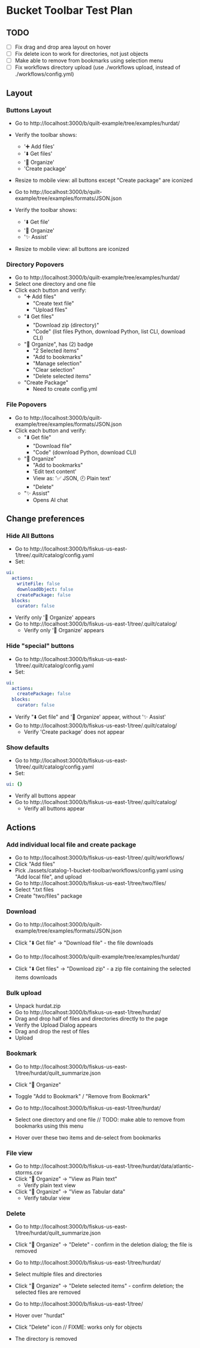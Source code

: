 # Bucket Toolbar Test Plan

## TODO

- [ ] Fix drag and drop area layout on hover
- [ ] Fix delete icon to work for directories, not just objects
- [ ] Make able to remove from bookmarks using selection menu
- [ ] Fix workflows directory upload (use ./workflows upload, instead of ./workflows/config.yml)

## Layout

### Buttons Layout

- Go to http://localhost:3000/b/quilt-example/tree/examples/hurdat/
- Verify the toolbar shows:
  - '➕ Add files'
  - '⬇️ Get files'
  - '📃 Organize'
  - 'Create package'
- Resize to mobile view: all buttons except "Create package" are iconized

- Go to http://localhost:3000/b/quilt-example/tree/examples/formats/JSON.json
- Verify the toolbar shows:
  - '⬇️ Get file'
  - '📃 Organize'
  - '✨ Assist'
- Resize to mobile view: all buttons are iconized

### Directory Popovers

- Go to http://localhost:3000/b/quilt-example/tree/examples/hurdat/
- Select one directory and one file
- Click each button and verify:
  - "➕ Add files"
    - "Create text file"
    - "Upload files"
  - "⬇️ Get files"
    - "Download zip (directory)"
    - "Code" (list files Python, download Python, list CLI, download CLI)
  - "📃 Organize", has (2) badge
    - "2 Selected items"
    - "Add to bookmarks"
    - "Manage selection"
    - "Clear selection"
    - "Delete selected items"
  - "Create Package"
    - Need to create config.yml

### File Popovers

- Go to http://localhost:3000/b/quilt-example/tree/examples/formats/JSON.json
- Click each button and verify:
  - "⬇️ Get file"
    - "Download file"
    - "Code" (download Python, download CLI)
  - "📃 Organize"
    - "Add to bookmarks"
    - 'Edit text content'
    - View as: '✅ JSON, 🕗 Plain text'
    - "Delete"
  - "✨ Assist"
    - Opens AI chat

## Change preferences

### Hide All Buttons

- Go to http://localhost:3000/b/fiskus-us-east-1/tree/.quilt/catalog/config.yaml
- Set:

```yaml
ui:
  actions:
    writeFile: false
    downloadObject: false
    createPackage: false
  blocks:
    curator: false
```

- Verify only '📃 Organize' appears
- Go to http://localhost:3000/b/fiskus-us-east-1/tree/.quilt/catalog/
  - Verify only '📃 Organize' appears

### Hide "special" buttons

- Go to http://localhost:3000/b/fiskus-us-east-1/tree/.quilt/catalog/config.yaml
- Set:

```yaml
ui:
  actions:
    createPackage: false
  blocks:
    curator: false
```

- Verify "⬇️ Get file" and '📃 Organize' appear, without '✨ Assist'
- Go to http://localhost:3000/b/fiskus-us-east-1/tree/.quilt/catalog/
  - Verify 'Create package' does not appear

### Show defaults

- Go to http://localhost:3000/b/fiskus-us-east-1/tree/.quilt/catalog/config.yaml
- Set:

```yaml
ui: {}
```

- Verify all buttons appear
- Go to http://localhost:3000/b/fiskus-us-east-1/tree/.quilt/catalog/
  - Verify all buttons appear

## Actions

### Add individual local file and create package

- Go to http://localhost:3000/b/fiskus-us-east-1/tree/.quilt/workflows/
- Click "Add files"
- Pick ./assets/catalog-1-bucket-toolbar/workflows/config.yaml using "Add local file", and upload
- Go to http://localhost:3000/b/fiskus-us-east-1/tree/two/files/
- Select *.txt files
- Create "two/files" package

### Download

- Go to http://localhost:3000/b/quilt-example/tree/examples/formats/JSON.json
- Click "⬇️ Get file" → "Download file" - the file downloads

- Go to http://localhost:3000/b/quilt-example/tree/examples/hurdat/
- Click "⬇️ Get files" → "Download zip" - a zip file containing the selected items downloads

### Bulk upload

- Unpack hurdat.zip
- Go to http://localhost:3000/b/fiskus-us-east-1/tree/hurdat/
- Drag and drop half of files and directories directly to the page
- Verify the Upload Dialog appears
- Drag and drop the rest of files
- Upload

### Bookmark

- Go to http://localhost:3000/b/fiskus-us-east-1/tree/hurdat/quilt_summarize.json
- Click "📃 Organize"
- Toggle "Add to Bookmark" / "Remove from Bookmark"

- Go to http://localhost:3000/b/fiskus-us-east-1/tree/hurdat/
- Select one directory and one file // TODO: make able to remove from bookmarks using this menu
- Hover over these two items and de-select from bookmarks

### File view

- Go to http://localhost:3000/b/fiskus-us-east-1/tree/hurdat/data/atlantic-storms.csv
- Click "📃 Organize" → "View as Plain text"
  - Verify plain text view
- Click "📃 Organize" → "View as Tabular data"
  - Verify tabular view

### Delete

- Go to http://localhost:3000/b/fiskus-us-east-1/tree/hurdat/quilt_summarize.json
- Click "📃 Organize" → "Delete" - confirm in the deletion dialog; the file is removed

- Go to http://localhost:3000/b/fiskus-us-east-1/tree/hurdat/
- Select multiple files and directories
- Click "📃 Organize" → "Delete selected items" - confirm deletion; the selected files are removed

- Go to http://localhost:3000/b/fiskus-us-east-1/tree/
- Hover over "hurdat"
- Click "Delete" icon // FIXME: works only for objects
- The directory is removed
